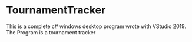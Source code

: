 # TournamentTracker
This is a complete c# windows desktop program wrote with VStudio 2019. The Program is a tournament tracker
